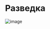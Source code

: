 # Разведка
![image](https://github.com/user-attachments/assets/a7a456bd-dff7-4d2b-80a8-0de95b71839b)
